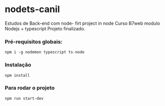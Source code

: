# nodets-canil
Estudos de Back-end com node- firt project in node
Curso B7web modulo Nodejs + typescript
Projeto finalizado.

### Pré-requisitos globais:
`npm i -g nodemon typescript ts-node `

### Instalação
`npm install`

### Para rodar o projeto
`npm run start-dev`


